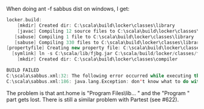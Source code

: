 When doing ant -f sabbus dist on windows, I get:

```scala
locker.build:
    [mkdir] Created dir: C:\scala\build\locker\classes\library
    [javac] Compiling 12 source files to C:\scala\build\locker\classes\library
   [sabuse] Compiling 1 file to C:\scala\build\locker\classes\library
   [sabuse] Compiling 330 files to C:\scala\build\locker\classes\library
[propertyfile] Creating new property file: C:\scala\build\locker\classes\library\library.properties
  [symlink] ln -s C:\scala/lib/fjbg.jar C:\scala/build/locker/classes/fjbg.jar
    [mkdir] Created dir: C:\scala\build\locker\classes\compiler

BUILD FAILED
C:\scala\sabbus.xml:32: The following error occurred while executing this line:
C:\scala\sabbus.xml:186: java.lang.Exception: don't know what to do with Files\apache-ant-1.7.0\lib\ant.jar
```

The problem is that ant.home is "Program Files\lib\... " and the "Program " part gets lost.
There is still a similar problem with Partest (see #622).
